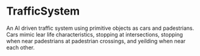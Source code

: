 # TrafficSystem
An AI driven traffic system using primitive objects as cars and padestrians. Cars mimic lear life characteristics, stopping at intersections, stopping when near padestrians at padestrian crossings, and yeilding when near each other.

